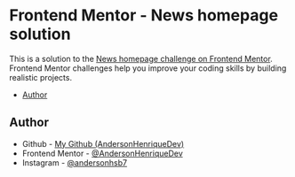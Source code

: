 # Frontend Mentor - News homepage solution

This is a solution to the [News homepage challenge on Frontend Mentor](https://www.frontendmentor.io/challenges/news-homepage-H6SWTa1MFl). Frontend Mentor challenges help you improve your coding skills by building realistic projects. 


- [Author](#author)



## Author

- Github - [My Github (AndersonHenriqueDev)](https://github.com/AndersonHenriqueDev)
- Frontend Mentor - [@AndersonHenriqueDev](https://www.frontendmentor.io/profile/AndersonHenriqueDev)
- Instagram - [@andersonhsb7](https://www.instagram.com/andersonhsb7)